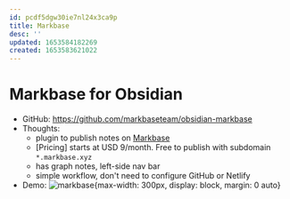 ```yaml
---
id: pcdf5dgw30ie7nl24x3ca9p
title: Markbase
desc: ''
updated: 1653584182269
created: 1653583621022
---
```

# Markbase for Obsidian

- GitHub: https://github.com/markbaseteam/obsidian-markbase
- Thoughts:
    - plugin to publish notes on [Markbase](https://www.markbase.xyz/pages/Home)
    - [Pricing] starts at USD 9/month. Free to publish with subdomain `*.markbase.xyz`
    - has graph notes, left-side nav bar
    - simple workflow, don't need to configure GitHub or Netlify
- Demo:
    ![markbase](https://s8.gifyu.com/images/ezgif.com-gif-maker439f2dfedb287b24.gif){max-width: 300px, display: block, margin: 0 auto}